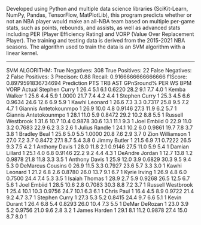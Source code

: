 Developed using Python and multiple data science libraries (SciKit-Learn, NumPy, Pandas, TensorFlow, MatPlotLib), this program predicts whether or not an NBA player would make an all-NBA team based on multiple per-game stats, such as points, rebounds, and assists, as well as advanced stats including PER (Player Efficiency Rating) and VORP (Value Over Replacement Player). The training and testing data is derived from the 2015-2021 NBA seasons. The algorithm used to train the data is an SVM algorithm with a linear kernel.

--------------------------------------------
SVM ALGORITHM:
True Negatives: 308
True Positives: 22
False Negatives: 2
False Positives: 3
Precison: 0.88
Recall: 0.9166666666666666
f1Score: 0.8979591836734694
                       Prediction   PTS   TRB   AST  GPnSround%   PER    WS   BPM  VORP  Actual
Stephen Curry                   1  26.4   5.1   6.1      0.6220  28.2   9.1   7.7   4.0       1
Kemba Walker                    1  25.6   4.4   5.9      1.0000  21.7   7.4   4.2   4.4       1
Stephen Curry                   1  25.3   4.5   6.6      0.9634  24.6  12.6   6.9   5.9       1
Kawhi Leonard                   1  26.6   7.3   3.3      0.7317  25.8   9.5   7.2   4.7       1
Giannis Antetokounmpo           1  26.9  10.0   4.8      0.9146  27.3  11.9   6.2   5.7       1
Giannis Antetokounmpo           1  28.1  11.0   5.9      0.8472  29.2  10.2   8.8   5.5       1
Russell Westbrook               1  31.6  10.7  10.4      0.9878  30.6  13.1  11.1   9.3       1
Joel Embiid                     0  22.9  11.0   3.2      0.7683  22.9   6.2   3.3   2.6       1
Julius Randle                   1  24.1  10.2   6.0      0.9861  19.7   7.8   3.7   3.8       1
Bradley Beal                    1  25.6   5.0   5.5      1.0000  20.8   7.6   2.9   3.7       0
Zion Williamson                 1  27.0   7.2   3.7      0.8472  27.1   8.7   5.4   3.8       0
Jimmy Butler                    1  21.5   6.9   7.1      0.7222  26.5   9.3   7.5   4.2       1
Anthony Davis                   1  28.0  11.8   2.1      0.9146  27.5  11.0   5.9   5.4       1
Damian Lillard                  1  25.1   4.0   6.8      0.9146  22.2   9.2   4.4   4.3       1
DeAndre Jordan                  1  12.7  13.8   1.2      0.9878  21.8  11.8   3.3   3.5       1
Anthony Davis                   1  25.9  12.0   3.9      0.6829  30.3   9.5   9.4   5.3       0
DeMarcus Cousins                0  26.9  11.5   3.3      0.7927  23.6   5.7   3.3   3.0       1
Kawhi Leonard                   1  21.2   6.8   2.6      0.8780  26.0  13.7   9.1   6.7       1
Kyrie Irving                    1  26.9   4.8   6.0      0.7500  24.4   7.4   5.3   3.5       1
Isaiah Thomas                   1  28.9   2.7   5.9      0.9268  26.5  12.5   6.7   5.6       1
Joel Embiid                     1  28.5  10.6   2.8      0.7083  30.3   8.8   7.2   3.7       1
Russell Westbrook               1  25.4  10.1  10.3      0.9756  24.7  10.1   6.3   6.1       1
Chris Paul                      1  16.4   4.5   8.9      0.9722  21.4   9.2   4.7   3.7       1
Stephen Curry                   1  27.3   5.3   5.2      0.8415  24.4   9.7   6.6   5.1       1
Kevin Durant                    1  26.4   6.8   5.4      0.8293  26.0  10.4   7.3   5.5       1
DeMar DeRozan                   1  23.0   3.9   5.2      0.9756  21.0   9.6   2.8   3.2       1
James Harden                    1  29.1   8.1  11.2      0.9878  27.4  15.0   8.7   8.0       1
